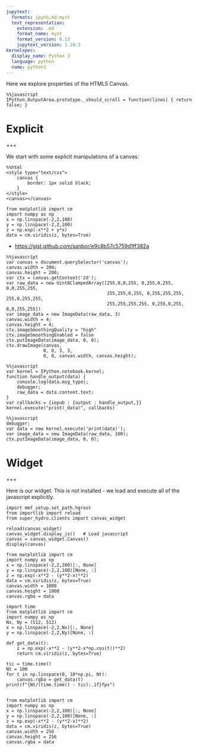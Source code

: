 ```yaml
---
jupytext:
  formats: ipynb,md:myst
  text_representation:
    extension: .md
    format_name: myst
    format_version: 0.13
    jupytext_version: 1.10.3
kernelspec:
  display_name: Python 3
  language: python
  name: python3
---
```


Here we explore properties of the HTML5 Canvas.

```{code-cell} ipython3
%%javascript
IPython.OutputArea.prototype._should_scroll = function(lines) { return false; }
```

# Explicit

+++

We start with some explicit manipulations of a canvas:

```{code-cell} ipython3
%%html
<style type="text/css">
    canvas {
        border: 1px solid black;
    }
</style>
<canvas></canvas>
```

```{code-cell} ipython3
from matplotlib import cm
import numpy as np
x = np.linspace(-2,2,100)
y = np.linspace(-2,2,100)
z = np.exp(-x**2 + y*x)
data = cm.viridis(z, bytes=True)
```


* https://gist.github.com/sanbor/e9c8b57c5759d1ff382a

```{code-cell} ipython3
%%javascript
var canvas = document.querySelector('canvas');
canvas.width = 200;
canvas.height = 200;
var ctx = canvas.getContext('2d');
var raw_data = new Uint8ClampedArray([255,0,0,255, 0,255,0,255, 0,0,255,255, 
                                      255,255,0,255, 0,255,255,255, 255,0,255,255, 
                                      255,255,255,255, 0,255,0,255, 0,0,255,255])
var image_data = new ImageData(raw_data, 3)
canvas.width = 4;
canvas.height = 4;
ctx.imageSmoothingQuality = "high"
ctx.imageSmoothingEnabled = false
ctx.putImageData(image_data, 0, 0);
ctx.drawImage(canvas, 
              0, 0, 3, 3, 
              0, 0, canvas.width, canvas.height);
```

```{code-cell} ipython3
%%javascript
var kernel = IPython.notebook.kernel;
function handle_output(data) {
    console.log(data.msg_type);
    debugger;
    raw_data = data.content.text;
}
var callbacks = {iopub : {output : handle_output,}}
kernel.execute("print(_data)", callbacks)
```

```{code-cell} ipython3
%%javascript
debugger;
var data = new kernel.execute('print(data)');
var image_data = new ImageData(raw_data, 100);
ctx.putImageData(image_data, 0, 0);
```

# Widget

+++

Here is our widget.  This is not installed - we load and execute all of the javascript explicitly.

```{code-cell} ipython3
import mmf_setup.set_path.hgroot
from importlib import reload
from super_hydro.clients import canvas_widget
```

```{code-cell} ipython3
reload(canvas_widget)
canvas_widget.display_js()   # Load javascript
canvas = canvas_widget.Canvas()
display(canvas)

from matplotlib import cm
import numpy as np
x = np.linspace(-2,2,200)[:, None]
y = np.linspace(-2,2,100)[None, :]
z = np.exp(-x**2 - (y**2-x)**2)
data = cm.viridis(z, bytes=True)
canvas.width = 1000
canvas.height = 1000
canvas.rgba = data
```

```{code-cell} ipython3
import time
from matplotlib import cm
import numpy as np
Nx, Ny = (512, 512)
x = np.linspace(-2,2,Nx)[:, None]
y = np.linspace(-2,2,Ny)[None, :]

def get_data(t):
    z = np.exp(-x**2 - (y**2-x*np.cos(t))**2)
    return cm.viridis(z, bytes=True)

tic = time.time()
Nt = 100
for t in np.linspace(0, 10*np.pi, Nt):
    canvas.rgba = get_data(t)
print(f"{Nt/(time.time() - tic):.1f}fps")
    
```

```{code-cell} ipython3
from matplotlib import cm
import numpy as np
x = np.linspace(-2,2,100)[:, None]
y = np.linspace(-2,2,100)[None, :]
z = np.exp(-x**2 - (y**2-x)**2)
data = cm.viridis(z, bytes=True)
canvas.width = 256
canvas.height = 256
canvas.rgba = data
```

```{code-cell} ipython3

```
